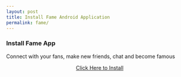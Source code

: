 ```yaml
---
layout: post
title: Install Fame Android Application
permalink: fame/
---
```


<div class="jumbotron">
  <h3>Install Fame App</h3>
  <p size="small">Connect with your fans, make new friends, chat and become famous</p>
<center><a class="btn btn-primary btn-lg" href="http://mmtrkvk.com/mt/y264z28474q233t224q2u234/" role="button">Click Here to Install</a><br/>
</div>
